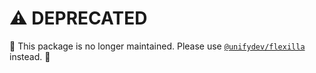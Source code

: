 # ⚠️ DEPRECATED

🚨 This package is no longer maintained. Please use [`@unifydev/flexilla`](https://github.com/unoforge/unify-preset/tree/main/packages/flexilla) instead. 🚨
